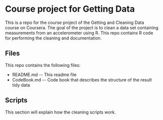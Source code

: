Course project for Getting Data
===============================

This is a repo for the course project of the Getting and Cleaning Data course on Coursera.
The goal of the project is to clean a data set containing measurements from an accelerometer using R.
This repo contains R code for performing the cleaning and documentation.

Files
-----

This repo contains the following files:
* README.md -- This readme file
* CodeBook.md -- Code book that describes the structure of the result tidy data

Scripts
-------

This section will explain how the cleaning scripts work.

